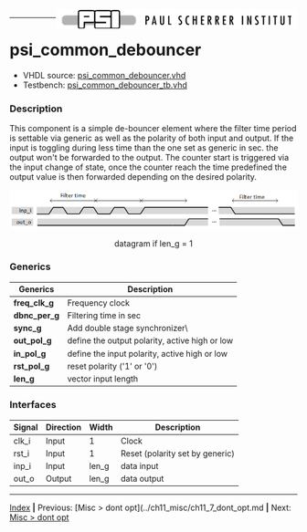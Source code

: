 <img align="right" src="../psi_logo.png">

***
# psi_common_debouncer

- VHDL source: [psi_common_debouncer.vhd](../../hdl/psi_common_debouncer.vhd)
- Testbench:  [psi_common_debouncer_tb.vhd](../../testbench/psi_common_debouncer_tb/psi_common_debouncer_tb.vhd)

### Description
This component is a simple de-bouncer element where the filter time
period is settable via generic as well as the polarity of both input and
output. If the input is toggling during less time than the one set as
generic in sec. the output won't be forwarded to the output. The counter
start is triggered via the input change of state, once the counter reach
the time predefined the output value is then forwarded depending on the
desired polarity.

<p align="center"><img src="ch11_8_fig47.png"> </p>
<p align="center"> datagram if len_g = 1 </p>

### Generics


Generics        | Description
----------------|-------------------------------------------------
**freq\_clk\_g**|Frequency clock
**dbnc\_per\_g**|Filtering time in sec
**sync\_g** 		|Add double stage synchronizer\
**out\_pol\_g** |define the output polarity, active high or low
**in\_pol\_g**  |define the input polarity, active high or low
**rst\_pol\_g** |reset polarity ('1' or '0')
**len\_g**      |vector input length

### Interfaces

Signal  |Direction  |Width   |Description
--------|-----------|--------|---------------------------------
clk\_i  |Input      |1       |Clock
rst\_i  |Input      |1       |Reset (polarity set by generic)
inp\_i  |Input      |len\_g  |data input
out\_o  |Output     |len\_g  |data output

***
[Index](../psi_common_index.md) **|** Previous: [Misc > dont opt](../ch11_misc/ch11_7_dont_opt.md **|** Next:  [Misc > dont opt](../ch11_misc/ch11_9_trigger_analog.md)
